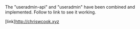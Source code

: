The "useradmin-api" and "useradmin" have been combined and implemented. Follow to link to see it working.

[link]http://chriswcook.xyz